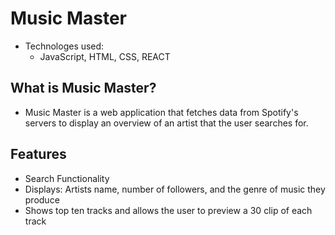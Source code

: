 # Music Master
- Technologes used:
  - JavaScript, HTML, CSS, REACT
  
## What is Music Master?
- Music Master is a web application that fetches data from Spotify's servers to display an overview of an artist that the user searches for. 

## Features
- Search Functionality 
- Displays: Artists name, number of followers, and the genre of music they produce
- Shows top ten tracks and allows the user to preview a 30 clip of each track
